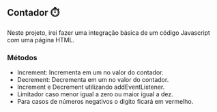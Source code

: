 ## Contador :stopwatch:

Neste projeto, irei fazer uma integração básica de um código Javascript com uma página HTML.

### Métodos

-  Increment: Incrementa em um no valor do contador.
- Decrement: Decrementa em um no valor do contador.
- Increment e Decrement utilizando addEventListener.
- Limitador caso menor igual a zero ou maior igual a dez.
- Para casos de números negativos o digito ficará em vermelho. 

